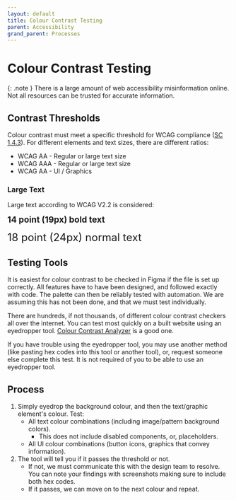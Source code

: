 ```yaml
---
layout: default
title: Colour Contrast Testing
parent: Accessibility
grand_parent: Processes
---
```

# Colour Contrast Testing

{: .note }
There is a large amount of web accessibility misinformation online. Not all resources can be trusted for accurate information.

## Contrast Thresholds

Colour contrast must meet a specific threshold for WCAG compliance ([SC 1.4.3](https://www.w3.org/WAI/WCAG21/Understanding/contrast-minimum.html)). For different elements and text sizes, there are different ratios:

- WCAG AA - Regular or large text size
- WCAG AAA - Regular or large text size
- WCAG AA - UI / Graphics

### Large Text

Large text according to WCAG V2.2 is considered:

<span style="font-size: 19px">**14 point (19px) bold text**</span>

<span style="font-size: 24px">18 point (24px) normal text</span>

## Testing Tools

It is easiest for colour contrast to be checked in Figma if the file is set up correctly. All features have to have been designed, and followed exactly with code. The palette can then be reliably tested with automation. We are assuming this has not been done, and that we must test individually. 

There are hundreds, if not thousands, of different colour contrast checkers all over the internet. You can test most quickly on a built website using an eyedropper tool. [Colour Contrast Analyzer](https://www.tpgi.com/color-contrast-checker/) is a good one.

If you have trouble using the eyedropper tool, you may use another method (like pasting hex codes into this tool or another tool), or, request someone else complete this test. It is not required of you to be able to use an eyedropper tool.

## Process

1. Simply eyedrop the background colour, and then the text/graphic element's colour. Test:
	- All text colour combinations (including image/pattern background colors).
		- This does not include disabled components, or, placeholders.
	- All UI colour combinations (button icons, graphics that convey information).
2. The tool will tell you if it passes the threshold or not. 
	- If not, we must communicate this with the design team to resolve. You can note your findings with screenshots making sure to include both hex codes.
	- If it passes, we can move on to the next colour and repeat.
